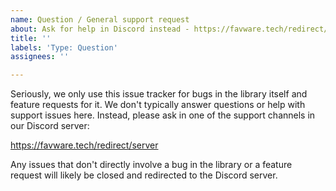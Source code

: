 ```yaml
---
name: Question / General support request
about: Ask for help in Discord instead - https://favware.tech/redirect/server
title: ''
labels: 'Type: Question'
assignees: ''

---
```


Seriously, we only use this issue tracker for bugs in the library itself and feature requests for it.
We don't typically answer questions or help with support issues here.
Instead, please ask in one of the support channels in our Discord server:

https://favware.tech/redirect/server

Any issues that don't directly involve a bug in the library or a feature request will likely be closed and redirected to the Discord server.
